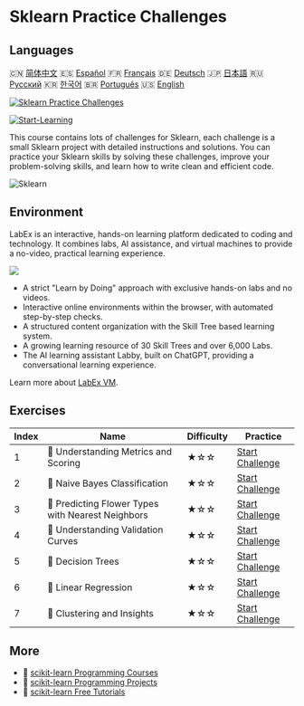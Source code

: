# Sklearn Practice Challenges

## Languages

🇨🇳 [简体中文](README_zh.md) 🇪🇸 [Español](README_es.md) 🇫🇷 [Français](README_fr.md) 🇩🇪 [Deutsch](README_de.md) 🇯🇵 [日本語](README_ja.md) 🇷🇺 [Русский](README_ru.md) 🇰🇷 [한국어](README_ko.md) 🇧🇷 [Português](README_pt.md) 🇺🇸 [English](README.md) 

[![Sklearn Practice Challenges](https://cover-creator.labex.io/sklearn-practice-challenges.png)](https://labex.io/en/courses/sklearn-practice-challenges)

[![Start-Learning](https://img.shields.io/badge/Start-Learning-whitesmoke?style=for-the-badge)](https://labex.io/en/courses/sklearn-practice-challenges)

This course contains lots of challenges for Sklearn, each challenge is a small Sklearn project with detailed instructions and solutions. You can practice your Sklearn skills by solving these challenges, improve your problem-solving skills, and learn how to write clean and efficient code.

![Sklearn](https://img.shields.io/badge/Sklearn-whitesmoke?style=for-the-badge&logo=sklearn)


## Environment

LabEx is an interactive, hands-on learning platform dedicated to coding and technology. It combines labs, AI assistance, and virtual machines to provide a no-video, practical learning experience.

![](https://tutorial-screenshot.getvm.io/images/vm-1725247253.png)

- A strict "Learn by Doing" approach with exclusive hands-on labs and no videos.
- Interactive online environments within the browser, with automated step-by-step checks.
- A structured content organization with the Skill Tree based learning system.
- A growing learning resource of 30 Skill Trees and over 6,000 Labs.
- The AI learning assistant Labby, built on ChatGPT, providing a conversational learning experience.

Learn more about [LabEx VM](https://support.labex.io/using-labex/virtual-machine).

## Exercises

|   Index | Name                                              | Difficulty   | Practice                                                                                                                             |
|---------|---------------------------------------------------|--------------|--------------------------------------------------------------------------------------------------------------------------------------|
|       1 | 🎯 Understanding Metrics and Scoring              | ★☆☆          | <a target='_blank' href='https://labex.io/en/labs/python-understanding-metrics-and-scoring-185172'>Start Challenge</a>               |
|       2 | 🎯 Naive Bayes Classification                     | ★☆☆          | <a target='_blank' href='https://labex.io/en/labs/python-naive-bayes-classification-250427'>Start Challenge</a>                      |
|       3 | 🎯 Predicting Flower Types with Nearest Neighbors | ★☆☆          | <a target='_blank' href='https://labex.io/en/labs/sklearn-predicting-flower-types-with-nearest-neighbors-256147'>Start Challenge</a> |
|       4 | 🎯 Understanding Validation Curves                | ★☆☆          | <a target='_blank' href='https://labex.io/en/labs/python-understanding-validation-curves-106940'>Start Challenge</a>                 |
|       5 | 🎯 Decision Trees                                 | ★☆☆          | <a target='_blank' href='https://labex.io/en/labs/python-decision-trees-92597'>Start Challenge</a>                                   |
|       6 | 🎯 Linear Regression                              | ★☆☆          | <a target='_blank' href='https://labex.io/en/labs/python-linear-regression-185171'>Start Challenge</a>                               |
|       7 | 🎯 Clustering and Insights                        | ★☆☆          | <a target='_blank' href='https://labex.io/en/labs/python-clustering-and-insights-198286'>Start Challenge</a>                         |

## More

- 🔗 [scikit-learn Programming Courses](https://github.com/labex-labs/awesome-programming-courses)
- 🔗 [scikit-learn Programming Projects](https://github.com/labex-labs/awesome-programming-projects)
- 🔗 [scikit-learn Free Tutorials](https://github.com/labex-labs/sklearn-free-tutorials)

